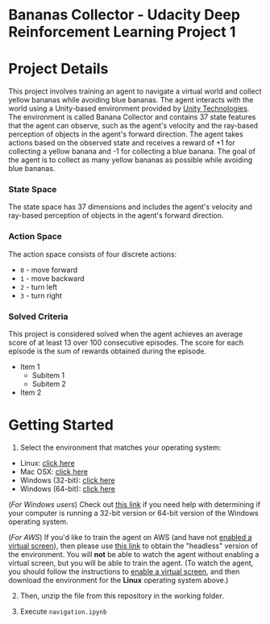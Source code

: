 # Bananas Collector - Udacity Deep Reinforcement Learning Project 1

# Project Details

This project involves training an agent to navigate a virtual world and collect yellow bananas while avoiding blue bananas. The agent interacts with the world using a Unity-based environment provided by [Unity Technologies](https://unity.com). The environment is called Banana Collector and contains 37 state features that the agent can observe, such as the agent's velocity and the ray-based perception of objects in the agent's forward direction. The agent takes actions based on the observed state and receives a reward of +1 for collecting a yellow banana and -1 for collecting a blue banana. The goal of the agent is to collect as many yellow bananas as possible while avoiding blue bananas.

### State Space

The state space has 37 dimensions and includes the agent's velocity and ray-based perception of objects in the agent's forward direction.

### Action Space
The action space consists of four discrete actions:

- `0` - move forward
- `1` - move backward
- `2` - turn left
- `3` - turn right


### Solved Criteria

This project is considered solved when the agent achieves an average score of at least 13 over 100 consecutive episodes. The score for each episode is the sum of rewards obtained during the episode.

- Item 1
  - Subitem 1
  - Subitem 2
- Item 2


# Getting Started

1. Select the environment that matches your operating system:
  - Linux: [click here](https://s3-us-west-1.amazonaws.com/udacity-drlnd/P1/Banana/Banana_Linux.zip)
  - Mac OSX: [click here](https://s3-us-west-1.amazonaws.com/udacity-drlnd/P1/Banana/Banana.app.zip)
  - Windows (32-bit): [click here](https://s3-us-west-1.amazonaws.com/udacity-drlnd/P1/Banana/Banana_Windows_x86.zip)
  - Windows (64-bit): [click here](https://s3-us-west-1.amazonaws.com/udacity-drlnd/P1/Banana/Banana_Windows_x86_64.zip)

(*For Windows users*) Check out [this link](https://support.microsoft.com/en-us/help/827218/how-to-determine-whether-a-computer-is-running-a-32-bit-version-or-64) if you need help with determining if your computer is running a 32-bit version or 64-bit version of the Windows operating system.

(*For AWS*) If you'd like to train the agent on AWS (and have not [enabled a virtual screen](https://github.com/Unity-Technologies/ml-agents/blob/master/docs/Training-on-Amazon-Web-Service.md)), then please use [this link](https://s3-us-west-1.amazonaws.com/udacity-drlnd/P1/Banana/Banana_Linux_NoVis.zip) to obtain the "headless" version of the environment. You will **not** be able to watch the agent without enabling a virtual screen, but you will be able to train the agent. (To watch the agent, you should follow the instructions to [enable a virtual screen](https://github.com/Unity-Technologies/ml-agents/blob/master/docs/Training-on-Amazon-Web-Service.md), and then download the environment for the **Linux** operating system above.)

2. Then, unzip the file from this repository in the working folder.

3. Execute `navigation.ipynb`
